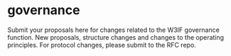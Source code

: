 # governance
Submit your proposals here for changes related to the W3IF governance function.  New proposals, structure changes and changes to the operating principles.  For protocol changes, please submit to the RFC repo.
